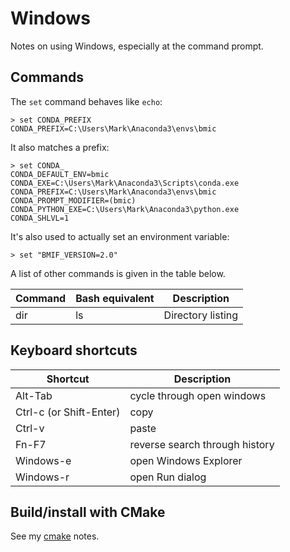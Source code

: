 # Windows

Notes on using Windows, especially at the command prompt.

## Commands

The `set` command behaves like `echo`:
```
> set CONDA_PREFIX
CONDA_PREFIX=C:\Users\Mark\Anaconda3\envs\bmic
```
It also matches a prefix:
```
> set CONDA_
CONDA_DEFAULT_ENV=bmic
CONDA_EXE=C:\Users\Mark\Anaconda3\Scripts\conda.exe
CONDA_PREFIX=C:\Users\Mark\Anaconda3\envs\bmic
CONDA_PROMPT_MODIFIER=(bmic)
CONDA_PYTHON_EXE=C:\Users\Mark\Anaconda3\python.exe
CONDA_SHLVL=1
```
It's also used to actually set an environment variable:
```
> set "BMIF_VERSION=2.0"
```


A list of other commands is given in the table below.

| Command | Bash equivalent | Description |
| ------- | --------------- | ----------- |
| dir | ls | Directory listing |

## Keyboard shortcuts

| Shortcut | Description |
| -------- | ----------- |
| Alt-Tab | cycle through open windows |
| Ctrl-c (or Shift-Enter) | copy |
| Ctrl-v | paste |
| Fn-F7 | reverse search through history |
| Windows-e | open Windows Explorer |
| Windows-r | open Run dialog |



## Build/install with CMake

See my [cmake](./cmake.md) notes.
